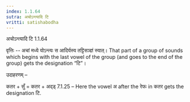 ```yaml
---
index: 1.1.64
sutra: अचोऽन्त्यादि टि
vritti: satishabodha
---
```



 अचोऽन्त्यादि टि 1.1.64 


वृत्तिः -- अचां मध्ये योऽन्त्यः स आदिर्यस्य तट्टिसञ्ज्ञं स्यात्। That part of a group of sounds which begins with the last vowel of the group (and goes to the end of the group) gets the designation “टि”। 


उदाहरणम् – 


कतर + सुँ = कतर + अद्ड् 7.1.25 – Here the vowel अ after the रेफः in कतर gets the designation टि. 


